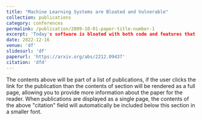 ```yaml
---
title: "Machine Learning Systems are Bloated and Vulnerable"
collection: publications
category: conferences
permalink: /publication/2009-10-01-paper-title-number-1
excerpt: 'Today's software is bloated with both code and features that are not used by most users.'
date: 2022-12-16
venue: 'df'
slidesurl: 'df'
paperurl: 'https://arxiv.org/abs/2212.09437'
citation: 'dfd'
---
```


The contents above will be part of a list of publications, if the user clicks the link for the publication than the contents of section will be rendered as a full page, allowing you to provide more information about the paper for the reader. When publications are displayed as a single page, the contents of the above "citation" field will automatically be included below this section in a smaller font.